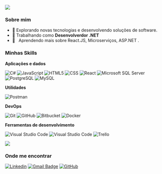 ![](https://komarev.com/ghpvc/?username=iuricode&color=006bed)

<h3>Sobre mim</h3>

- 🤔 Explorando novas tecnologias e desenvolvendo soluções de software.
- 💼 Trabalhando como **Desenvolverdor .NET** 
- 🌱 &nbsp; Aprendendo mais sobre React.JS, Microserviços, ASP.NET .

<h3>Minhas Skills</h3>

**Aplicações e dados**

![C#](https://img.shields.io/badge/C%23-333333?style=flat&logo=c-sharp&logoColor=green)
![JavaScript](https://img.shields.io/badge/-JavaScript-333333?style=flat&logo=javascript)
![HTML5](https://img.shields.io/badge/-HTML5-333333?style=flat&logo=HTML5)
![CSS](https://img.shields.io/badge/-CSS-333333?style=flat&logo=CSS3&logoColor=1572B6)
![React](https://img.shields.io/badge/-React-333333?style=flat&logo=react)
![Microsoft SQL Server](https://img.shields.io/badge/Microsoft_SQL_Server--333333?style=flat&logo=microsoft-sql-server&logoColor=red)
![PostgreSQL](https://img.shields.io/badge/PostgreSQL-333333?style=flat&logo=postgresql)
![MySQL](https://img.shields.io/badge/-MySQL-333333?style=flat&logo=mysql)

**Utilidades**

![Postman](https://img.shields.io/badge/-Postman-333333?style=flat&logo=postman)

**DevOps**

![Git](https://img.shields.io/badge/-Git-333333?style=flat&logo=git)
![GitHub](https://img.shields.io/badge/-GitHub-333333?style=flat&logo=github)
![Bitbucket](https://img.shields.io/badge/-Bitbucket-333333?style=flat&logo=bitbucket)
![Docker](https://img.shields.io/badge/-Docker-333333?style=flat&logo=docker)

**Ferramentas de desenvolvimento**

![Visual Studio Code](https://img.shields.io/badge/-Visual%20Studio%20Code-333333?style=flat&logo=visual-studio-code&logoColor=007ACC)
![Visual Studio Code](https://img.shields.io/badge/-Visual%20Studio-333333?style=flat&logo=visual-studio&logoColor=007ACC)
![Trello](https://img.shields.io/badge/-Trello-333333?style=flat&logo=trello&logoColor=007ACC)
<br/>

<a href="https://github.com/Gurupreet">
  <img align="center" src="https://github-readme-stats.vercel.app/api/top-langs/?username=diego-soli&theme=dracula&hide_langs_below=1" />
</a>

<h3>Onde me encontrar</h3>

[![Linkedin](https://img.shields.io/badge/-linkedin-blue?style=flat-square&logo=Linkedin&logoColor=white&link=www.linkedin.com/in/diego-soli)](www.linkedin.com/in/diego-soli)
[![Gmail Badge](https://img.shields.io/badge/-Gmail-006bed?style=flat-square&logo=Gmail&logoColor=white&link=mailto:ddigson@gmail.com)](mailto:ddigson@gmail.com)
[![GitHub](https://img.shields.io/github/followers/iuricode?label=follow&style=social)](https://github.com/diego-soli)
